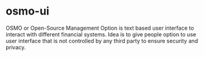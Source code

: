 # osmo-ui
OSMO or Open-Source Management Option is text based user interface to interact with different financial systems. Idea is to give people option to use user interface that is not controlled by any third party to ensure security and privacy.

